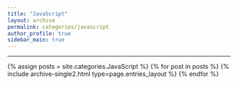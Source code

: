 ```yaml
---
title: "JavaScript"
layout: archive
permalink: categories/javascript
author_profile: true
sidebar_main: true
---
```


<!-- 공백이 포함되어 있는 카테고리 이름의 경우 site.categories['a b c'] 이런식으로! -->

***

{% assign posts = site.categories.JavaScript %}
{% for post in posts %} {% include archive-single2.html type=page.entries_layout %} {% endfor %}
